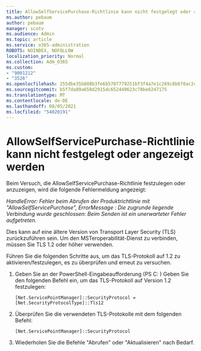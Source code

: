 ```yaml
---
title: AllowSelfServicePurchase-Richtlinie kann nicht festgelegt oder angezeigt werden
ms.author: pebaum
author: pebaum
manager: scotv
ms.audience: Admin
ms.topic: article
ms.service: o365-administration
ROBOTS: NOINDEX, NOFOLLOW
localization_priority: Normal
ms.collection: Adm_O365
ms.custom:
- "9001212"
- "3526"
ms.openlocfilehash: 255dbe35b808b3fe6b5707779251bf3f4a7e1c269c8b6f0ac2cb43ca03c469e9
ms.sourcegitcommit: b5f7da89a650d2915dc652449623c78be6247175
ms.translationtype: MT
ms.contentlocale: de-DE
ms.lasthandoff: 08/05/2021
ms.locfileid: "54020191"
---
```

# <a name="unable-to-set-or-view-the-allowselfservicepurchase-policy"></a>AllowSelfServicePurchase-Richtlinie kann nicht festgelegt oder angezeigt werden

Beim Versuch, die AllowSelfServicePurchase-Richtlinie festzulegen oder anzuzeigen, wird die folgende Fehlermeldung angezeigt:

*HandleError: Fehler beim Abrufen der Produktrichtlinie mit "AllowSelfServicePurchase", ErrorMessage : Die zugrunde liegende Verbindung wurde geschlossen: Beim Senden ist ein unerwarteter Fehler aufgetreten.*

Dies kann auf eine ältere Version von Transport Layer Security (TLS) zurückzuführen sein. Um den MSTeroperabilität-Dienst zu verbinden, müssen Sie TLS 1.2 oder höher verwenden.  

Führen Sie die folgenden Schritte aus, um das TLS-Protokoll auf 1.2 zu aktivieren/festzulegen, es zu überprüfen und erneut zu versuchen.
 1. Geben Sie an der PowerShell-Eingabeaufforderung (PS C: \) Geben Sie den folgenden Befehl ein, um das TLS-Protokoll auf Version 1.2 festzulegen:

    `[Net.ServicePointManager]::SecurityProtocol = [Net.SecurityProtocolType]::Tls12`

2. Überprüfen Sie die verwendeten TLS-Protokolle mit dem folgenden Befehl:

    `[Net.ServicePointManager]::SecurityProtocol` 

3. Wiederholen Sie die Befehle "Abrufen" oder "Aktualisieren" nach Bedarf.

